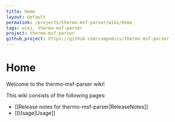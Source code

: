 ```yaml
---
title: Home
layout: default
permalink: /projects/thermo-msf-parser/wiki/Home
tags: wiki, thermo-msf-parser
project: thermo-msf-parser
github_project: https://github.com/compomics/thermo-msf-parser
---
```


# Home
Welcome to the thermo-msf-parser wiki!

This wiki consists of the following pages:

  * [[Release notes for thermo-msf-parser|ReleaseNotes]]
  * [[Usage|Usage]]